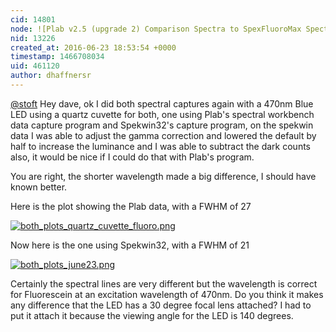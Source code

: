 ```yaml
---
cid: 14801
node: ![Plab v2.5 (upgrade 2) Comparison Spectra to SpexFluoroMax Spectrometer](../notes/dhaffnersr/06-22-2016/plab-v2-5-upgrade-2-comparison-spectra-to-spexfluoromax-spectrometer)
nid: 13226
created_at: 2016-06-23 18:53:54 +0000
timestamp: 1466708034
uid: 461120
author: dhaffnersr
---
```


[@stoft](/profile/stoft) Hey dave, ok I did both spectral captures again with a 470nm Blue LED using a quartz cuvette for both, one using Plab's spectral workbench data capture program and Spekwin32's capture program, on the spekwin data I was able to adjust the gamma correction and lowered the default by half to increase the luminance and I was able to subtract the dark counts also, it would be nice if I could do that with Plab's program.

You are right, the shorter wavelength made a big difference, I should have known better.

Here is the plot showing the Plab data, with a FWHM of 27


[![both_plots_quartz_cuvette_fluoro.png](//i.publiclab.org/system/images/photos/000/016/766/large/both_plots_quartz_cuvette_fluoro.png)](//i.publiclab.org/system/images/photos/000/016/766/original/both_plots_quartz_cuvette_fluoro.png)

Now here is the one using Spekwin32, with a FWHM of 21


[![both_plots_june23.png](//i.publiclab.org/system/images/photos/000/016/767/large/both_plots_june23.png)](//i.publiclab.org/system/images/photos/000/016/767/original/both_plots_june23.png)

Certainly the spectral lines are very different but the wavelength is correct for Fluorescein at an excitation wavelength of 470nm. Do you think it makes any difference that the LED has a 30 degree focal lens attached? I had to put it attach it because the viewing angle for the LED is 140 degrees.
 
